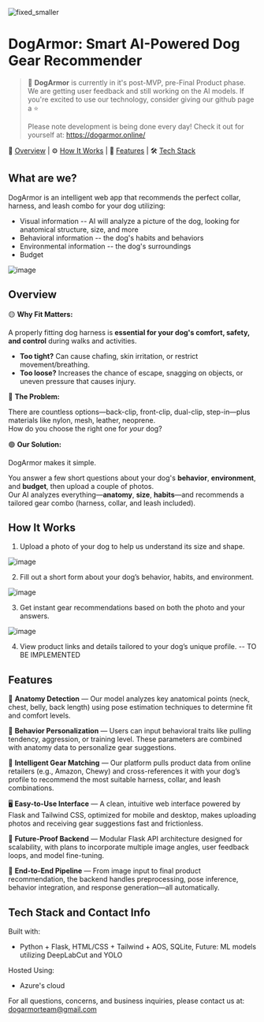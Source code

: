 
![fixed_smaller](https://github.com/user-attachments/assets/48a7ae47-bda4-47b8-bd6f-a3cb5bc0e0b0)

# DogArmor: Smart AI-Powered Dog Gear Recommender

> 🐶 **DogArmor** is currently in it's post-MVP, pre-Final Product phase. We are getting user feedback and still working on the AI models. If you're excited to use our technology, consider giving our github page a ⭐
>  
> Please note development is being done every day! Check it out for yourself at: https://dogarmor.online/

🚀 [Overview](#overview) | ⚙️ [How It Works](#how-it-works) | 🧠 [Features](#features) | 🛠️ [Tech Stack](#tech-stack-and-contact-info) 

## What are we?

DogArmor is an intelligent web app that recommends the perfect collar, harness, and leash combo for your dog utilizing:
* Visual information -- AI will analyze a picture of the dog, looking for anatomical structure, size, and more
* Behavioral information -- the dog's habits and behaviors 
* Environmental information -- the dog's surroundings 
* Budget 

![image](https://github.com/user-attachments/assets/363b32ba-6898-4cee-a972-f00fb6c836eb)

## Overview

🟡 **Why Fit Matters:** 

A properly fitting dog harness is **essential for your dog's comfort, safety, and control** during walks and activities.

- **Too tight?** Can cause chafing, skin irritation, or restrict movement/breathing.
- **Too loose?** Increases the chance of escape, snagging on objects, or uneven pressure that causes injury.

🔴 **The Problem:**

There are countless options—back-clip, front-clip, dual-clip, step-in—plus materials like nylon, mesh, leather, neoprene.  
How do you choose the right one for *your* dog?

🟢 **Our Solution:**

DogArmor makes it simple.

You answer a few short questions about your dog's **behavior**, **environment**, and **budget**, then upload a couple of photos.  
Our AI analyzes everything—**anatomy**, **size**, **habits**—and recommends a tailored gear combo (harness, collar, and leash included).

## How It Works 

1. Upload a photo of your dog to help us understand its size and shape.

![image](https://github.com/user-attachments/assets/8e260bf3-4c46-4479-bd08-382571174ab6)

2. Fill out a short form about your dog’s behavior, habits, and environment.

![image](https://github.com/user-attachments/assets/8ad609fb-4154-4b1c-9076-510db72d39fc)

3. Get instant gear recommendations based on both the photo and your answers.

![image](https://github.com/user-attachments/assets/0ab8d5ad-1b31-4c54-acc7-8332b0651d2a)

4. View product links and details tailored to your dog’s unique profile. -- TO BE IMPLEMENTED 

## Features

🐾 **Anatomy Detection** — Our model analyzes key anatomical points (neck, chest, belly, back length) using pose estimation techniques to determine fit and comfort levels.

🎯 **Behavior Personalization** — Users can input behavioral traits like pulling tendency, aggression, or training level. These parameters are combined with anatomy data to personalize gear suggestions.

🛒 **Intelligent Gear Matching** — Our platform pulls product data from online retailers (e.g., Amazon, Chewy) and cross-references it with your dog’s profile to recommend the most suitable harness, collar, and leash combinations.

🖥️ **Easy-to-Use Interface** — A clean, intuitive web interface powered by Flask and Tailwind CSS, optimized for mobile and desktop, makes uploading photos and receiving gear suggestions fast and frictionless.

🧩 **Future-Proof Backend** — Modular Flask API architecture designed for scalability, with plans to incorporate multiple image angles, user feedback loops, and model fine-tuning.

🔄 **End-to-End Pipeline** — From image input to final product recommendation, the backend handles preprocessing, pose inference, behavior integration, and response generation—all automatically.

## Tech Stack and Contact Info

Built with:
- Python + Flask, HTML/CSS + Tailwind + AOS, SQLite, Future: ML models utilizing DeepLabCut and YOLO 
  
Hosted Using:
- Azure's cloud
  
For all questions, concerns, and business inquiries, please contact us at: dogarmorteam@gmail.com



